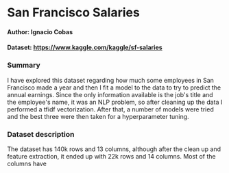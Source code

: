 # San Francisco Salaries

#### Author: Ignacio Cobas
#### Dataset: https://www.kaggle.com/kaggle/sf-salaries

### Summary
I have explored this dataset regarding how much some employees in San Francisco made a year and then I fit a model to the data to try to predict the annual earnings. Since the only information available is the job's title and the employee's name, it was an NLP problem, so after cleaning up the data I performed a tfidf vectorization. After that, a number of models were tried and the best three were then taken for a hyperparameter tuning. 

### Dataset description
The dataset has 140k rows and 13 columns, although after the clean up and feature extraction, it ended up with 22k rows and 14 columns. Most of the columns have
